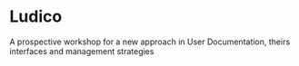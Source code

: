 # Ludico
A prospective workshop for a new approach in User Documentation, theirs interfaces and management strategies
